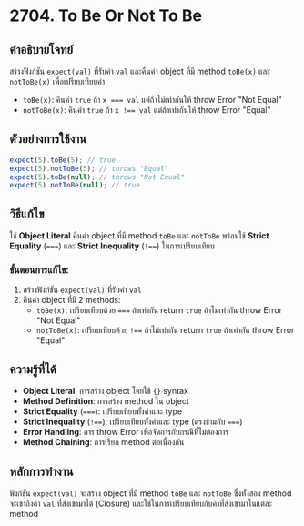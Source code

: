 # 2704. To Be Or Not To Be

## คำอธิบายโจทย์
สร้างฟังก์ชัน `expect(val)` ที่รับค่า `val` และคืนค่า object ที่มี method `toBe(x)` และ `notToBe(x)` เพื่อเปรียบเทียบค่า

- `toBe(x)`: คืนค่า `true` ถ้า `x === val` แต่ถ้าไม่เท่ากันให้ throw Error "Not Equal"
- `notToBe(x)`: คืนค่า `true` ถ้า `x !== val` แต่ถ้าเท่ากันให้ throw Error "Equal"

## ตัวอย่างการใช้งาน
```javascript
expect(5).toBe(5); // true
expect(5).notToBe(5); // throws "Equal"
expect(5).toBe(null); // throws "Not Equal"
expect(5).notToBe(null); // true
```

## วิธีแก้ไข
ใช้ **Object Literal** คืนค่า object ที่มี method `toBe` และ `notToBe` พร้อมใช้ **Strict Equality** (`===`) และ **Strict Inequality** (`!==`) ในการเปรียบเทียบ

### ขั้นตอนการแก้ไข:
1. สร้างฟังก์ชัน `expect(val)` ที่รับค่า `val`
2. คืนค่า object ที่มี 2 methods:
   - `toBe(x)`: เปรียบเทียบด้วย `===` ถ้าเท่ากัน return `true` ถ้าไม่เท่ากัน throw Error "Not Equal"
   - `notToBe(x)`: เปรียบเทียบด้วย `!==` ถ้าไม่เท่ากัน return `true` ถ้าเท่ากัน throw Error "Equal"

## ความรู้ที่ได้
- **Object Literal**: การสร้าง object โดยใช้ `{}` syntax
- **Method Definition**: การสร้าง method ใน object
- **Strict Equality** (`===`): เปรียบเทียบทั้งค่าและ type
- **Strict Inequality** (`!==`): เปรียบเทียบทั้งค่าและ type (ตรงข้ามกับ `===`)
- **Error Handling**: การ throw Error เพื่อจัดการกับกรณีที่ไม่ต้องการ
- **Method Chaining**: การเรียก method ต่อเนื่องกัน

## หลักการทำงาน
ฟังก์ชัน `expect(val)` จะสร้าง object ที่มี method `toBe` และ `notToBe` ซึ่งทั้งสอง method จะเข้าถึงค่า `val` ที่ส่งเข้ามาได้ (Closure) และใช้ในการเปรียบเทียบกับค่าที่ส่งเข้ามาในแต่ละ method
